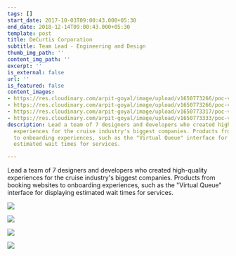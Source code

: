 ```yaml
---
tags: []
start_date: 2017-10-03T09:00:43.000+05:30
end_date: 2018-12-14T09:00:43.000+05:30
template: post
title: DeCurtis Corporation
subtitle: Team Lead - Engineering and Design
thumb_img_path: ''
content_img_path: ''
excerpt: ''
is_external: false
url: ''
is_featured: false
content_images:
- https://res.cloudinary.com/arpit-goyal/image/upload/v1650773266/poc-vq.netlify.app__Samsung_Galaxy_S8_1_eaow82.png
- https://res.cloudinary.com/arpit-goyal/image/upload/v1650773266/poc-vq.netlify.app__Samsung_Galaxy_S8_y9n3po.png
- https://res.cloudinary.com/arpit-goyal/image/upload/v1650773317/poc-vq.netlify.app__Samsung_Galaxy_S8_2_ztwoj0.png
- https://res.cloudinary.com/arpit-goyal/image/upload/v1650773333/poc-vq.netlify.app__Samsung_Galaxy_S8_3_osa0b3.png
description: Lead a team of 7 designers and developers who created high-quality
  experiences for the cruise industry's biggest companies. Products from booking websites
  to onboarding experiences, such as the "Virtual Queue" interface for displaying
  estimated wait times for services.

---
```

Lead a team of 7 designers and developers who created high-quality experiences for the cruise industry's biggest companies. Products from booking websites to onboarding experiences, such as the "Virtual Queue" interface for displaying estimated wait times for services.

![](https://res.cloudinary.com/arpit-goyal/image/upload/v1650773266/poc-vq.netlify.app__Samsung_Galaxy_S8_y9n3po.png)

![](https://res.cloudinary.com/arpit-goyal/image/upload/v1650773266/poc-vq.netlify.app__Samsung_Galaxy_S8_1_eaow82.png)

![](https://res.cloudinary.com/arpit-goyal/image/upload/v1650773317/poc-vq.netlify.app__Samsung_Galaxy_S8_2_ztwoj0.png)

![](https://res.cloudinary.com/arpit-goyal/image/upload/v1650773333/poc-vq.netlify.app__Samsung_Galaxy_S8_3_osa0b3.png)